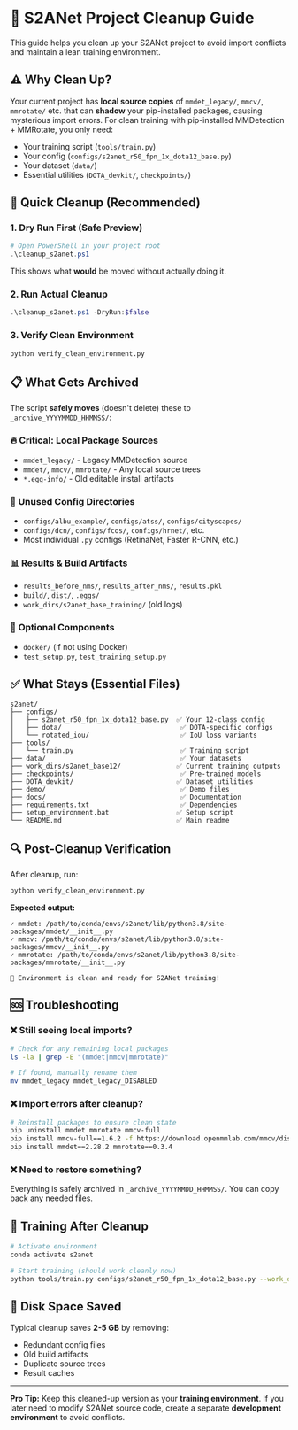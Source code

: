 # 🧹 S2ANet Project Cleanup Guide

This guide helps you clean up your S2ANet project to avoid import conflicts and maintain a lean training environment.

## ⚠️ Why Clean Up?

Your current project has **local source copies** of `mmdet_legacy/`, `mmcv/`, `mmrotate/` etc. that can **shadow** your pip-installed packages, causing mysterious import errors. For clean training with pip-installed MMDetection + MMRotate, you only need:

- Your training script (`tools/train.py`)
- Your config (`configs/s2anet_r50_fpn_1x_dota12_base.py`)
- Your dataset (`data/`)
- Essential utilities (`DOTA_devkit/`, `checkpoints/`)

## 🚀 Quick Cleanup (Recommended)

### 1. **Dry Run First** (Safe Preview)
```powershell
# Open PowerShell in your project root
.\cleanup_s2anet.ps1
```
This shows what **would** be moved without actually doing it.

### 2. **Run Actual Cleanup**
```powershell
.\cleanup_s2anet.ps1 -DryRun:$false
```

### 3. **Verify Clean Environment**
```bash
python verify_clean_environment.py
```

## 📋 What Gets Archived

The script **safely moves** (doesn't delete) these to `_archive_YYYYMMDD_HHMMSS/`:

### 🔥 **Critical: Local Package Sources**
- `mmdet_legacy/` - Legacy MMDetection source
- `mmdet/`, `mmcv/`, `mmrotate/` - Any local source trees
- `*.egg-info/` - Old editable install artifacts

### 📁 **Unused Config Directories** 
- `configs/albu_example/`, `configs/atss/`, `configs/cityscapes/` 
- `configs/dcn/`, `configs/fcos/`, `configs/hrnet/`, etc.
- Most individual `.py` configs (RetinaNet, Faster R-CNN, etc.)

### 📊 **Results & Build Artifacts**
- `results_before_nms/`, `results_after_nms/`, `results.pkl`
- `build/`, `dist/`, `.eggs/`
- `work_dirs/s2anet_base_training/` (old logs)

### 🐳 **Optional Components**
- `docker/` (if not using Docker)
- `test_setup.py`, `test_training_setup.py`

## ✅ What Stays (Essential Files)

```
s2anet/
├── configs/
│   ├── s2anet_r50_fpn_1x_dota12_base.py  ✅ Your 12-class config
│   ├── dota/                              ✅ DOTA-specific configs  
│   └── rotated_iou/                       ✅ IoU loss variants
├── tools/
│   └── train.py                           ✅ Training script
├── data/                                  ✅ Your datasets
├── work_dirs/s2anet_base12/              ✅ Current training outputs
├── checkpoints/                           ✅ Pre-trained models
├── DOTA_devkit/                          ✅ Dataset utilities
├── demo/                                  ✅ Demo files
├── docs/                                  ✅ Documentation
├── requirements.txt                       ✅ Dependencies
├── setup_environment.bat                 ✅ Setup script
└── README.md                             ✅ Main readme
```

## 🔍 Post-Cleanup Verification

After cleanup, run:

```bash
python verify_clean_environment.py
```

**Expected output:**
```
✓ mmdet: /path/to/conda/envs/s2anet/lib/python3.8/site-packages/mmdet/__init__.py
✓ mmcv: /path/to/conda/envs/s2anet/lib/python3.8/site-packages/mmcv/__init__.py  
✓ mmrotate: /path/to/conda/envs/s2anet/lib/python3.8/site-packages/mmrotate/__init__.py

🎉 Environment is clean and ready for S2ANet training!
```

## 🆘 Troubleshooting

### ❌ **Still seeing local imports?**
```bash
# Check for any remaining local packages
ls -la | grep -E "(mmdet|mmcv|mmrotate)"

# If found, manually rename them
mv mmdet_legacy mmdet_legacy_DISABLED
```

### ❌ **Import errors after cleanup?**
```bash
# Reinstall packages to ensure clean state
pip uninstall mmdet mmrotate mmcv-full
pip install mmcv-full==1.6.2 -f https://download.openmmlab.com/mmcv/dist/cu113/torch1.10/index.html
pip install mmdet==2.28.2 mmrotate==0.3.4
```

### ❌ **Need to restore something?**
Everything is safely archived in `_archive_YYYYMMDD_HHMMSS/`. You can copy back any needed files.

## 🎯 Training After Cleanup

```bash
# Activate environment
conda activate s2anet

# Start training (should work cleanly now)
python tools/train.py configs/s2anet_r50_fpn_1x_dota12_base.py --work_dir work_dirs/s2anet_base12
```

## 💾 Disk Space Saved

Typical cleanup saves **2-5 GB** by removing:
- Redundant config files
- Old build artifacts  
- Duplicate source trees
- Result caches

---

**Pro Tip:** Keep this cleaned-up version as your **training environment**. If you later need to modify S2ANet source code, create a separate **development environment** to avoid conflicts.
